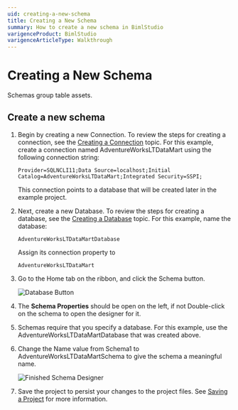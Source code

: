 ```yaml
---
uid: creating-a-new-schema
title: Creating a New Schema
summary: How to create a new schema in BimlStudio
varigenceProduct: BimlStudio
varigenceArticleType: Walkthrough
---
```

# Creating a New Schema

Schemas group table assets.

## Create a new schema

1. Begin by creating a new Connection. To review the steps for creating a connection, see the [Creating a Connection](creating-a-new-connection.md) topic. For this example, create a connection named AdventureWorksLTDataMart using the following connection string:

    `Provider=SQLNCLI11;Data Source=localhost;Initial Catalog=AdventureWorksLTDataMart;Integrated Security=SSPI;`

    This connection points to a database that will be created later in the example project.

1. Next, create a new Database. To review the steps for creating a database, see the [Creating a Database](creating-a-new-database.md) topic. For this example, name the database:

    `AdventureWorksLTDataMartDatabase`

    Assign its connection property to

    `AdventureWorksLTDataMart`

1. Go to the Home tab on the ribbon, and click the Schema button.

    ![Database Button](https://varigencecom.blob.core.windows.net/images-mistdocumentation/005a_Step03.png)

1. The **Schema Properties** should be open on the left, if not Double-click on the schema to open the designer for it.

1. Schemas require that you specify a database. For this example, use the AdventureWorksLTDataMartDatabase that was created above.

1. Change the Name value from Schema1 to AdventureWorksLTDataMartSchema to give the schema a meaningful name.

    ![Finished Schema Designer](https://varigencecom.blob.core.windows.net/images-mistdocumentation/005a_Step06.gif)

1. Save the project to persist your changes to the project files. See [Saving a Project](saving-a-project.md) for more information.
